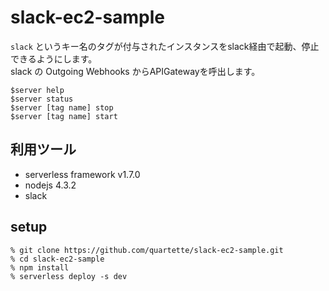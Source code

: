 # slack-ec2-sample

`slack` というキー名のタグが付与されたインスタンスをslack経由で起動、停止できるようにします。  
slack の Outgoing Webhooks からAPIGatewayを呼出します。

`$server help`  
`$server status`  
`$server [tag name] stop`  
`$server [tag name] start`  

## 利用ツール
* serverless framework v1.7.0
* nodejs 4.3.2
* slack

## setup

```
% git clone https://github.com/quartette/slack-ec2-sample.git
% cd slack-ec2-sample
% npm install
% serverless deploy -s dev
```
